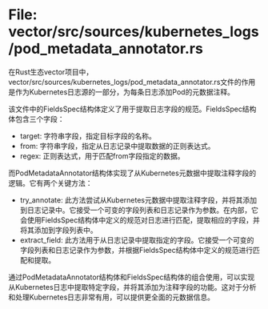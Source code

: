 # File: vector/src/sources/kubernetes_logs/pod_metadata_annotator.rs

在Rust生态vector项目中，vector/src/sources/kubernetes_logs/pod_metadata_annotator.rs文件的作用是作为Kubernetes日志源的一部分，为每条日志添加Pod的元数据注释。

该文件中的FieldsSpec结构体定义了用于提取日志字段的规范。FieldsSpec结构体包含三个字段：
- target: 字符串字段，指定目标字段的名称。
- from: 字符串字段，指定从日志记录中提取数据的正则表达式。
- regex: 正则表达式，用于匹配from字段指定的数据。

而PodMetadataAnnotator结构体实现了从Kubernetes元数据中提取注释字段的逻辑。它有两个关键方法：
- try_annotate: 此方法尝试从Kubernetes元数据中提取注释字段，并将其添加到日志记录中。它接受一个可变的字段列表和日志记录作为参数。在内部，它会使用FieldsSpec结构体中定义的规范对日志进行匹配，提取相应的字段，并将其添加到字段列表中。
- extract_field: 此方法用于从日志记录中提取指定的字段。它接受一个可变的字段列表和日志记录作为参数，并根据FieldsSpec结构体中定义的规范进行匹配和提取。

通过PodMetadataAnnotator结构体和FieldsSpec结构体的组合使用，可以实现从Kubernetes日志中提取特定字段，并将其添加为注释字段的功能。这对于分析和处理Kubernetes日志非常有用，可以提供更全面的元数据信息。

